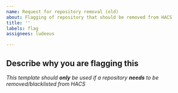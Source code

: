 ```yaml
---
name: Request for repository removal (old)
about: Flagging of repository that should be removed from HACS
title: ''
labels: flag
assignees: ludeeus

---
```


<!-- If you are flagging a repository for removal without a good reason/description, it will be closed -->
## Describe why you are flagging this

_This template should **only** be used if a repository **needs** to be removed/blacklisted from HACS_




<!-- IssueTemplateID: flag -->

